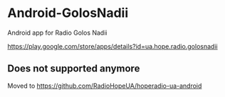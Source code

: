 # Android-GolosNadii
Android app for Radio Golos Nadii

https://play.google.com/store/apps/details?id=ua.hope.radio.golosnadii

## Does not supported anymore
Moved to https://github.com/RadioHopeUA/hoperadio-ua-android